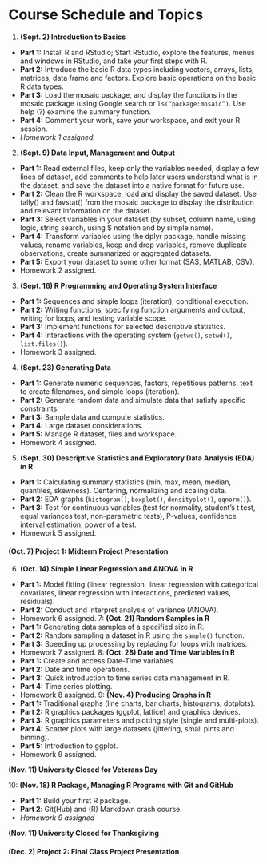 # Course Schedule and Topics

1. **(Sept. 2) Introduction to Basics**
  * **Part 1:** Install R and RStudio; Start RStudio, explore the features, menus and windows in RStudio, and take your first steps with R. 
  * **Part 2:**	Introduce the basic R data types including vectors, arrays, lists, matrices, data frame and factors. Explore basic operations on the basic R data types. 
  * **Part 3:**	Load the mosaic package, and display the functions in the mosaic package (using Google search or `ls(“package:mosaic”)`. Use help (?) examine the summary function. 
  * **Part 4:**	Comment your work, save your workspace, and exit your R session.
  * *Homework 1 assigned.*
2. **(Sept. 9) Data Input, Management and Output**
  * **Part 1:**	Read external files, keep only the variables needed, display a few lines of dataset, add comments to help later users understand what is in the dataset, and save the dataset into a native format for future use. 
  * **Part 2:**	Clean the R workspace, load and display the saved dataset. Use tally() and favstat() from the mosaic package to display the distribution and relevant information on the dataset.
  * **Part 3:**	Select variables in your dataset (by subset, column name, using logic, string search, using $ notation and by simple name).
  * **Part 4:**	Transform variables using the dplyr package, handle missing values, rename variables, keep and drop variables, remove duplicate observations, create summarized or aggregated datasets.
  * **Part 5:**	Export your dataset to some other format (SAS, MATLAB, CSV).
  * Homework 2 assigned.
3. **(Sept. 16) R Programming and Operating System Interface**
  * **Part 1:**	Sequences and simple loops (iteration), conditional execution.
  * **Part 2:** Writing functions, specifying function arguments and output, writing for loops, and testing variable scope.
  * **Part 3:**	Implement functions for selected descriptive statistics.
  * **Part 4:**	Interactions with the operating system (`getwd()`, `setwd()`, `list.files()`).
  * Homework 3 assigned.
4. **(Sept. 23) Generating Data** 
  * **Part 1:**	Generate numeric sequences, factors, repetitious patterns, text to create filenames, and simple loops (iteration).
  * **Part 2:**	Generate random data and simulate data that satisfy specific constraints.
  * **Part 3:**	Sample data and compute statistics.
  * **Part 4:**	Large dataset considerations.
  * **Part 5:**	Manage R dataset, files and workspace. 
  * Homework 4 assigned.
5. **(Sept. 30) Descriptive Statistics and Exploratory Data Analysis (EDA) in R**
  * **Part 1:**	Calculating summary statistics (min, max, mean, median, quantiles, skewness).  Centering, normalizing and scaling data.
  * **Part 2:**	EDA graphs (`histogram()`, `boxplot()`, `densityplot()`, `qqnorm()`).
  * **Part 3:**	Test for continuous variables (test for normality, student’s t test, equal variances test, non-parametric tests), P-values, confidence interval estimation, power of a test.
  * Homework 5 assigned.
  
#### (Oct. 7) Project 1: Midterm Project Presentation

6. **(Oct. 14) Simple Linear Regression and ANOVA in R**
  * **Part 1:**	Model fitting (linear regression, linear regression with categorical covariates, linear regression with interactions, predicted values, residuals).
  * **Part 2:**	Conduct and interpret analysis of variance (ANOVA).
  * Homework 6 assigned.
7:	**(Oct. 21) Random Samples in R**
  * **Part 1:**	Generating data samples of a specified size in R.
  * **Part 2:**	Random sampling a dataset in R using the `sample()` function.
  * **Part 3:**	Speeding up processing by replacing for loops with matrices.
  * Homework 7 assigned.
8:	**(Oct. 28) Date and Time Variables in R**
  * **Part 1:**	Create and access Date-Time variables.
  * **Part 2:**	Date and time operations.
  * **Part 3:**	Quick introduction to time series data management in R.
  * **Part 4:**	Time series plotting.
  * Homework 8 assigned.
9:	**(Nov. 4) Producing Graphs in R**
  * **Part 1:**	Traditional graphs (line charts, bar charts, histograms, dotplots).
  * **Part 2:** R graphics packages (ggplot, lattice) and graphics devices.
  * **Part 3:**	R graphics parameters and plotting style (single and multi-plots).
  * **Part 4:**	Scatter plots with large datasets (jittering, small pints and binning).
  * **Part 5:**	Introduction to ggplot.
  * Homework 9 assigned.
  
**(Nov. 11) University Closed for Veterans Day**

10:	**(Nov. 18) R Package, Managing R Programs with Git and GitHub**
  * **Part 1:**	Build your first R package. 
  * **Part 2**:	Git(Hub) and (R) Markdown crash course. 
  * *Homework 9 assigned*

**(Nov. 11) University Closed for Thanksgiving**

#### (Dec. 2) Project 2:	Final Class Project Presentation
